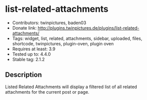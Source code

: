 list-related-attachments
========================

* Contributors: twinpictures, baden03
* Donate link: http://plugins.twinpictures.de/plugins/list-related-attachments/
* Tags: widget, list, related, attachments, sidebar, uploaded, files, shortcode, twinpictures, plugin-oven, plugin oven
* Requires at least: 3.9
* Tested up to: 4.4.0
* Stable tag: 2.1.2

Description
-----------
Listed Related Attachments will display a filtered list of all related attachments for the current post or page.

